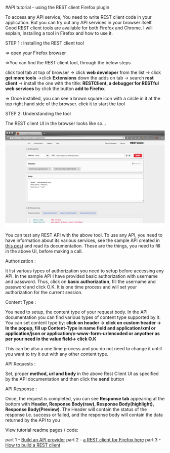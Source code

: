 #API tutorial - using the REST client Firefox plugin

To access any API service, You need to write REST client code in your application. But you can try out any API services in your browser itself. Good REST client tools are available for both Firefox and Chrome. I will explain, installing a tool in Firefox and how to use it.

STEP 1 : Installing the REST client tool

=> open your Firefox browser

=>You can find the REST client tool, through the below steps

click tool tab at top of browser  -> click **web developer**  from the list -> click **get more tools** ->click **Extensions** down the adds on tab -> search **rest client** -> install the one with the title: **RESTClient, a debugger for RESTful web services** by click the button **add to Firefox**

=> Once installed, you can see a brown square icon with a circle in it at the top right hand side of the browser. click it to start the tool

STEP 2: Understanding the tool

The REST client UI in the browser looks like so...

![](rest-client.png)

You can test any REST API with the above tool. To use any API, you need to have information about its various services, see the sample API created in [this post](readme.md) and read its documentation. These are the things, you need to fill in the above UI, before making a call.

Authorization :

It list various types of authorization you need to setup before accessing any API. In the sample API I have provided basic authorization with username and password. Thus, click on **basic authorization**, fill the username and password and click O.K. It is one time process and will set your authorization for the current session.

Content Type :

You need to setup, the content type of your request body. In the API documentation you can find various types of content type supported by it. You can set content type by: **click on header -> click on custom header -> In the popup, fill up Content-Type in name field and application/xml or application/json or application/x-www-form-urlencoded or anyother as per your need  in the value field-> click O.K**

This can be also a one time process and you do not need to change it untill you want to try it out with any other content type.

API Requests :

Set, proper **method, url and body** in the above Rest Client UI as specified by the API documentation and then click the **send** button

API Response :

Once, the request is completed, you can see **Response tab** appearing at the bottom with **Header, Response Body(raw), Response Body(highlight),  Response Body(Preview)**. The Header will contain the status of the response i.e. success or failed, and the response body will contain the data returned by the API to you

View tutorial readme pages / code:

part 1 - [Build an API provider](https://github.com/thefonso/api_provider/)
part 2 - [a REST client for Firefox here](https://github.com/thefonso/api_provider/blob/master/rest_firefox_client.md)
part 3 - [How to build a REST client](https://github.com/thefonso/api_consumer/)